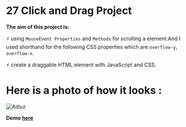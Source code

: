 # 27 Click and Drag Project 

**The aim of this project is:**

⚡️ using ```MouseEvent Properties``` and ```Methods``` for scrolling a element.And I used shorthand for the following CSS properties which are ```overflow-y```, ```overflow-x```.

⚡️ create a draggable HTML element with JavaScript and CSS.

# Here is a photo of how it looks :

![Adsız](https://user-images.githubusercontent.com/37474673/104508223-f5dbb880-55f8-11eb-8f09-ec8884fb66de.png)

**Demo [here](https://baydarn.github.io/JS-30/27%20Click%20and%20Drag/index.html)**

